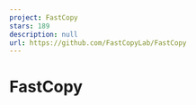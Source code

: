 ```yaml
---
project: FastCopy
stars: 189
description: null
url: https://github.com/FastCopyLab/FastCopy
---
```


FastCopy
========
